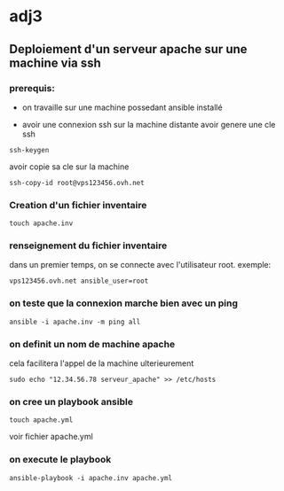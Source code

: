# adj3

## Deploiement d'un serveur apache sur une machine via ssh

### prerequis:
- on travaille sur une machine possedant ansible installé

- avoir une connexion ssh sur la machine distante
avoir genere une cle ssh
```
ssh-keygen
```
avoir copie sa cle sur la machine
```
ssh-copy-id root@vps123456.ovh.net
```

### Creation d'un fichier inventaire 
```
touch apache.inv
```
### renseignement du fichier inventaire
dans un premier temps, on se connecte avec l'utilisateur root.
exemple:
```
vps123456.ovh.net ansible_user=root
```

### on teste que la connexion marche bien avec un ping
```
ansible -i apache.inv -m ping all
```
### on definit un nom de machine apache
cela facilitera l'appel de la machine ulterieurement
```
sudo echo "12.34.56.78 serveur_apache" >> /etc/hosts
```

### on cree un playbook ansible
```
touch apache.yml
```
voir fichier apache.yml

### on execute le playbook
```
ansible-playbook -i apache.inv apache.yml
```